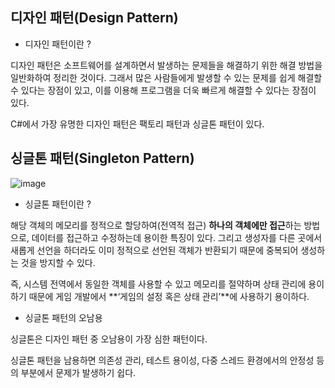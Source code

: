 ## 디자인 패턴(Design Pattern)

- 디자인 패턴이란 ?

디자인 패턴은 소프트웨어를 설계하면서 발생하는 문제들을 해결하기 위한 해결 방법을 일반화하여 정리한 것이다. 그래서 많은 사람들에게 발생할 수 있는 문제를 쉽게 해결할 수 있다는 장점이 있고, 이를 이용해 프로그램을 더욱 빠르게 해결할 수 있다는 장점이 있다.

C#에서 가장 유명한 디자인 패턴은 팩토리 패턴과 싱글톤 패턴이 있다.

## 싱글톤 패턴(Singleton Pattern)

![image](https://github.com/Glaz8212/training-task/blob/main/240722/240722-Static/singleton.png)

- 싱글톤 패턴이란 ?

해당 객체의 메모리를 정적으로 할당하여(전역적 접근) **하나의 객체에만 접근**하는 방법으로, 데이터를 접근하고 수정하는데  용이한 특징이 있다. 그리고 생성자를 다른 곳에서 새롭게 선언을 하더라도 이미 정적으로 선언된 객체가 반환되기 때문에 중복되어 생성하는 것을 방지할 수 있다.

즉,  시스템 전역에서 동일한 객체를 사용할 수 있고 메모리를 절약하며 상태 관리에 용이하기 때문에 게임 개발에서 **‘게임의 설정 혹은 상태 관리’**에 사용하기 용이하다.

- 싱글톤 패턴의 오남용

싱글톤은 디자인 패턴 중 오남용이 가장 심한 패턴이다. 

싱글톤 패턴을 남용하면 의존성 관리, 테스트 용이성, 다중 스레드 환경에서의 안정성 등의 부분에서 문제가 발생하기 쉽다.